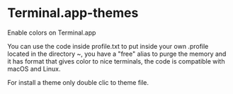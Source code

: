 # Terminal.app-themes
Enable colors on Terminal.app


You can use the code inside profile.txt to put inside your own .profile located in the directory ~, you have a "free" alias to purge the memory and it has format that gives color to nice terminals, the code is compatible with macOS and Linux.

For install a theme only double clic to theme file.
